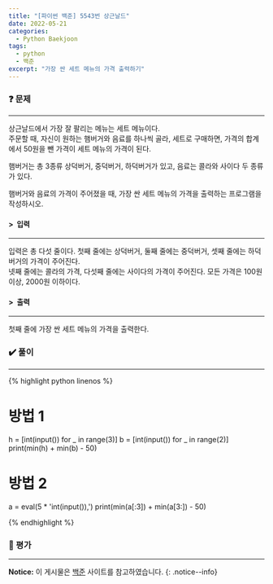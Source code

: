 ```yaml
---
title: "[파이썬 백준] 5543번 상근날드"
date: 2022-05-21
categories:
  - Python Baekjoon
tags:
  - python
  - 백준
excerpt: "가장 싼 세트 메뉴의 가격 출력하기"
---
```


### ❓ 문제

---

상근날드에서 가장 잘 팔리는 메뉴는 세트 메뉴이다.<br>
주문할 때, 자신이 원하는 햄버거와 음료를 하나씩 골라, 세트로 구매하면, 가격의 합계에서 50원을 뺀 가격이 세트 메뉴의 가격이 된다.<br>

햄버거는 총 3종류 상덕버거, 중덕버거, 하덕버거가 있고, 음료는 콜라와 사이다 두 종류가 있다.<br>

햄버거와 음료의 가격이 주어졌을 때, 가장 싼 세트 메뉴의 가격을 출력하는 프로그램을 작성하시오.<br>


#### > &nbsp;입력

---

입력은 총 다섯 줄이다. 첫째 줄에는 상덕버거, 둘째 줄에는 중덕버거, 셋째 줄에는 하덕버거의 가격이 주어진다.<br>
넷째 줄에는 콜라의 가격, 다섯째 줄에는 사이다의 가격이 주어진다. 모든 가격은 100원 이상, 2000원 이하이다.<br>


#### > &nbsp;출력

---

첫째 줄에 가장 싼 세트 메뉴의 가격을 출력한다.<br>


### ✔️ 풀이

---

{% highlight python linenos %}

# 방법 1
h = [int(input()) for _ in range(3)]
b = [int(input()) for _ in range(2)]
print(min(h) + min(b) - 50)

# 방법 2
a = eval(5 * 'int(input()),')
print(min(a[:3]) + min(a[3:]) - 50)

{% endhighlight %}


### 💬 평가

---



**Notice:** 이 게시물은 [백준](https://www.acmicpc.net/problem/5543) 사이트를 참고하였습니다.
{: .notice--info}
